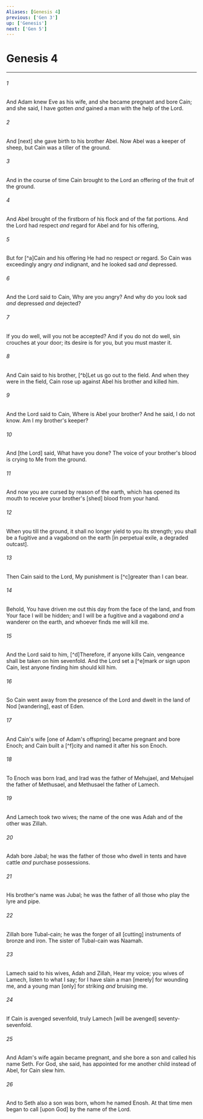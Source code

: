```yaml
---
Aliases: [Genesis 4]
previous: ['Gen 3']
up: ['Genesis']
next: ['Gen 5']
---
```

# Genesis 4

***














###### 1 






And Adam knew Eve as his wife, and she became pregnant and bore Cain; and she said, I have gotten _and_ gained a man with the help of the Lord. 













###### 2 






And [next] she gave birth to his brother Abel. Now Abel was a keeper of sheep, but Cain was a tiller of the ground. 













###### 3 






And in the course of time Cain brought to the Lord an offering of the fruit of the ground. 













###### 4 






And Abel brought of the firstborn of his flock and of the fat portions. And the Lord had respect _and_ regard for Abel and for his offering, 













###### 5 






But for [^a]Cain and his offering He had no respect _or_ regard. So Cain was exceedingly angry _and_ indignant, and he looked sad _and_ depressed. 













###### 6 






And the Lord said to Cain, Why are you angry? And why do you look sad _and_ depressed _and_ dejected? 













###### 7 






If you do well, will you not be accepted? And if you do not do well, sin crouches at your door; its desire is for you, but you must master it. 













###### 8 






And Cain said to his brother, [^b]Let us go out to the field. And when they were in the field, Cain rose up against Abel his brother and killed him. 













###### 9 






And the Lord said to Cain, Where is Abel your brother? And he said, I do not know. Am I my brother's keeper? 













###### 10 






And [the Lord] said, What have you done? The voice of your brother's blood is crying to Me from the ground. 













###### 11 






And now you are cursed by reason of the earth, which has opened its mouth to receive your brother's [shed] blood from your hand. 













###### 12 






When you till the ground, it shall no longer yield to you its strength; you shall be a fugitive and a vagabond on the earth [in perpetual exile, a degraded outcast]. 













###### 13 






Then Cain said to the Lord, My punishment is [^c]greater than I can bear. 













###### 14 






Behold, You have driven me out this day from the face of the land, and from Your face I will be hidden; and I will be a fugitive and a vagabond _and_ a wanderer on the earth, and whoever finds me will kill me. 













###### 15 






And the Lord said to him, [^d]Therefore, if anyone kills Cain, vengeance shall be taken on him sevenfold. And the Lord set a [^e]mark _or_ sign upon Cain, lest anyone finding him should kill him. 













###### 16 






So Cain went away from the presence of the Lord and dwelt in the land of Nod [wandering], east of Eden. 













###### 17 






And Cain's wife [one of Adam's offspring] became pregnant and bore Enoch; and Cain built a [^f]city and named it after his son Enoch. 













###### 18 






To Enoch was born Irad, and Irad was the father of Mehujael, and Mehujael the father of Methusael, and Methusael the father of Lamech. 













###### 19 






And Lamech took two wives; the name of the one was Adah and of the other was Zillah. 













###### 20 






Adah bore Jabal; he was the father of those who dwell in tents and have cattle _and_ purchase possessions. 













###### 21 






His brother's name was Jubal; he was the father of all those who play the lyre and pipe. 













###### 22 






Zillah bore Tubal-cain; he was the forger of all [cutting] instruments of bronze and iron. The sister of Tubal-cain was Naamah. 













###### 23 






Lamech said to his wives, Adah and Zillah, Hear my voice; you wives of Lamech, listen to what I say; for I have slain a man [merely] for wounding me, and a young man [only] for striking _and_ bruising me. 













###### 24 






If Cain is avenged sevenfold, truly Lamech [will be avenged] seventy-sevenfold. 













###### 25 






And Adam's wife again became pregnant, and she bore a son and called his name Seth. For God, she said, has appointed for me another child instead of Abel, for Cain slew him. 













###### 26 






And to Seth also a son was born, whom he named Enosh. At that time men began to call [upon God] by the name of the Lord.
